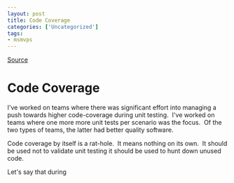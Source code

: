 ```yaml
---
layout: post
title: Code Coverage
categories: ['Uncategorized']
tags:
- msmvps
---
```

[Source](http://blogs.msmvps.com/peterritchie/2008/08/07/code-coverage/ "Permalink to Code Coverage")

# Code Coverage

I've worked on teams where there was significant effort into managing a push towards higher code-coverage during unit testing.  I've worked on teams where one more more unit tests per scenario was the focus.  Of the two types of teams, the latter had better quality software.

Code coverage by itself is a rat-hole.  It means nothing on its own.  It should be used not to validate unit testing it should be used to hunt down unused code.

Let's say that during 

